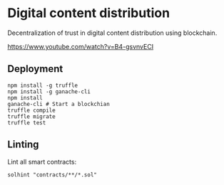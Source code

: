 # Digital content distribution

Decentralization of trust in digital content distribution using blockchain.

https://www.youtube.com/watch?v=B4-gsvnvECI

## Deployment

```shell
npm install -g truffle
npm install -g ganache-cli
npm install
ganache-cli # Start a blockchian
truffle compile
truffle migrate
truffle test
```

## Linting

Lint all smart contracts:

```shell
solhint "contracts/**/*.sol"
```
